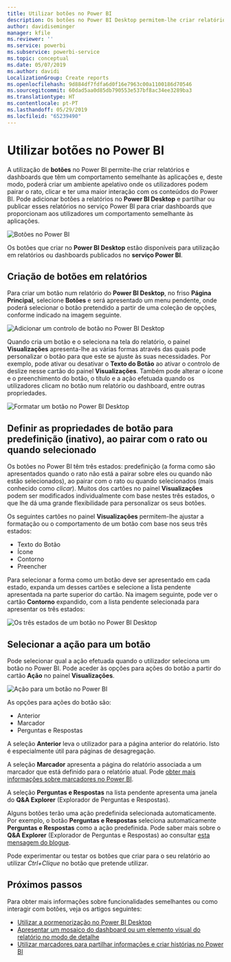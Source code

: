 ```yaml
---
title: Utilizar botões no Power BI
description: Os botões no Power BI Desktop permitem-lhe criar relatórios e dashboards que têm um comportamento semelhante às aplicações, o que aumenta a interação com os utilizadores
author: davidiseminger
manager: kfile
ms.reviewer: ''
ms.service: powerbi
ms.subservice: powerbi-service
ms.topic: conceptual
ms.date: 05/07/2019
ms.author: davidi
LocalizationGroup: Create reports
ms.openlocfilehash: 9d884df7fdfa6d0f16e7963c00a1100186d70546
ms.sourcegitcommit: 60dad5aa0d85db790553e537bf8ac34ee3289ba3
ms.translationtype: HT
ms.contentlocale: pt-PT
ms.lasthandoff: 05/29/2019
ms.locfileid: "65239490"
---
```

# <a name="using-buttons-in-power-bi"></a>Utilizar botões no Power BI
A utilização de **botões** no Power BI permite-lhe criar relatórios e dashboards que têm um comportamento semelhante às aplicações e, deste modo, poderá criar um ambiente apelativo onde os utilizadores podem pairar o rato, clicar e ter uma maior interação com os conteúdos do Power BI. Pode adicionar botões a relatórios no **Power BI Desktop** e partilhar ou publicar esses relatórios no serviço Power BI para criar dashboards que proporcionam aos utilizadores um comportamento semelhante às aplicações.

![Botões no Power BI](media/desktop-buttons/desktop-buttons_01.png)

Os botões que criar no **Power BI Desktop** estão disponíveis para utilização em relatórios ou dashboards publicados no **serviço Power BI**.

## <a name="creating-buttons-in-reports"></a>Criação de botões em relatórios
Para criar um botão num relatório do **Power BI Desktop**, no friso **Página Principal**, selecione **Botões** e será apresentado um menu pendente, onde poderá selecionar o botão pretendido a partir de uma coleção de opções, conforme indicado na imagem seguinte. 

![Adicionar um controlo de botão no Power BI Desktop](media/desktop-buttons/desktop-buttons_02.png)

Quando cria um botão e o seleciona na tela do relatório, o painel **Visualizações** apresenta-lhe as várias formas através das quais pode personalizar o botão para que este se ajuste às suas necessidades. Por exemplo, pode ativar ou desativar o **Texto do Botão** ao ativar o controlo de deslize nesse cartão do painel **Visualizações**. Também pode alterar o ícone e o preenchimento do botão, o título e a ação efetuada quando os utilizadores clicam no botão num relatório ou dashboard, entre outras propriedades.

![Formatar um botão no Power BI Desktop](media/desktop-buttons/desktop-buttons_03.png)

## <a name="set-button-properties-when-idle-hovered-over-or-selected"></a>Definir as propriedades de botão para predefinição (inativo), ao pairar com o rato ou quando selecionado

Os botões no Power BI têm três estados: predefinição (a forma como são apresentados quando o rato não está a pairar sobre eles ou quando não estão selecionados), ao pairar com o rato ou quando selecionados (mais conhecido como *clicar*). Muitos dos cartões no painel **Visualizações** podem ser modificados individualmente com base nestes três estados, o que lhe dá uma grande flexibilidade para personalizar os seus botões.

Os seguintes cartões no painel **Visualizações** permitem-lhe ajustar a formatação ou o comportamento de um botão com base nos seus três estados:

* Texto do Botão
* Ícone
* Contorno
* Preencher

Para selecionar a forma como um botão deve ser apresentado em cada estado, expanda um desses cartões e selecione a lista pendente apresentada na parte superior do cartão. Na imagem seguinte, pode ver o cartão **Contorno** expandido, com a lista pendente selecionada para apresentar os três estados:

![Os três estados de um botão no Power BI Desktop](media/desktop-buttons/desktop-buttons_04.png)


## <a name="select-the-action-for-a-button"></a>Selecionar a ação para um botão

Pode selecionar qual a ação efetuada quando o utilizador seleciona um botão no Power BI. Pode aceder às opções para ações do botão a partir do cartão **Ação** no painel **Visualizações**.

![Ação para um botão no Power BI](media/desktop-buttons/desktop-buttons_05.png)

As opções para ações do botão são:

* Anterior
* Marcador
* Perguntas e Respostas

A seleção **Anterior** leva o utilizador para a página anterior do relatório. Isto é especialmente útil para páginas de desagregação.

A seleção **Marcador** apresenta a página do relatório associada a um marcador que está definido para o relatório atual. Pode [obter mais informações sobre marcadores no Power BI](desktop-bookmarks.md). 

A seleção **Perguntas e Respostas** na lista pendente apresenta uma janela do **Q&A Explorer** (Explorador de Perguntas e Respostas). 

Alguns botões terão uma ação predefinida selecionada automaticamente. Por exemplo, o botão **Perguntas e Respostas** seleciona automaticamente **Perguntas e Respostas** como a ação predefinida. Pode saber mais sobre o **Q&A Explorer** (Explorador de Perguntas e Respostas) ao consultar [esta mensagem do blogue](https://powerbi.microsoft.com/blog/power-bi-desktop-april-2018-feature-summary/#Q&AExplorer).

Pode experimentar ou testar os botões que criar para o seu relatório ao utilizar *Ctrl+Clique* no botão que pretende utilizar. 

## <a name="next-steps"></a>Próximos passos
Para obter mais informações sobre funcionalidades semelhantes ou como interagir com botões, veja os artigos seguintes:

* [Utilizar a pormenorização no Power BI Desktop](desktop-drillthrough.md)
* [Apresentar um mosaico do dashboard ou um elemento visual do relatório no modo de detalhe](consumer/end-user-focus.md)
* [Utilizar marcadores para partilhar informações e criar histórias no Power BI](desktop-bookmarks.md)


